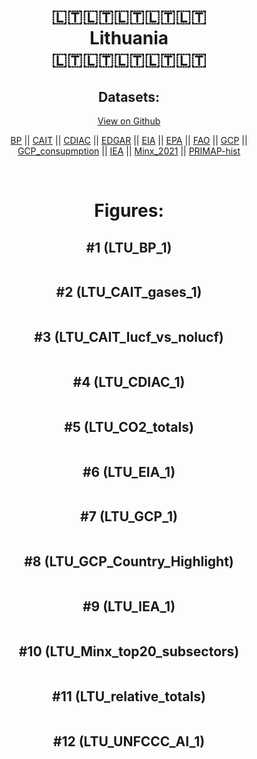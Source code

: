 
<center>
<h1 align="center">
🇱🇹🇱🇹🇱🇹🇱🇹🇱🇹
<br>
Lithuania
<br>
🇱🇹🇱🇹🇱🇹🇱🇹🇱🇹
</h1>
<h2>Datasets:</h2>
<p><a href="https://github.com/dquintani/GreenhouseData/tree/master/country_data/LTU_Lithuania/data">View on Github</a>
<br></p><p><a href="data/LTU_BP.csv">BP</a> || <a href="data/LTU_CAIT.csv">CAIT</a> || <a href="data/LTU_CDIAC.csv">CDIAC</a> || <a href="data/LTU_EDGAR.csv">EDGAR</a> || <a href="data/LTU_EIA.csv">EIA</a> || <a href="data/LTU_EPA.csv">EPA</a> || <a href="data/LTU_FAO.csv">FAO</a> || <a href="data/LTU_GCP.csv">GCP</a> || <a href="data/LTU_GCP_consupmption.csv">GCP_consupmption</a> || <a href="data/LTU_IEA.csv">IEA</a> || <a href="data/LTU_Minx_2021.csv">Minx_2021</a> || <a href="data/LTU_PRIMAP-hist.csv">PRIMAP-hist</a></p><p><br></p>
<h1>Figures:</h1><h2>#1 (LTU_BP_1)</h2>
<p><img alt="" src="figures/LTU_BP_1.png" /></p><h2>#2 (LTU_CAIT_gases_1)</h2>
<p><img alt="" src="figures/LTU_CAIT_gases_1.png" /></p><h2>#3 (LTU_CAIT_lucf_vs_nolucf)</h2>
<p><img alt="" src="figures/LTU_CAIT_lucf_vs_nolucf.png" /></p><h2>#4 (LTU_CDIAC_1)</h2>
<p><img alt="" src="figures/LTU_CDIAC_1.png" /></p><h2>#5 (LTU_CO2_totals)</h2>
<p><img alt="" src="figures/LTU_CO2_totals.png" /></p><h2>#6 (LTU_EIA_1)</h2>
<p><img alt="" src="figures/LTU_EIA_1.png" /></p><h2>#7 (LTU_GCP_1)</h2>
<p><img alt="" src="figures/LTU_GCP_1.png" /></p><h2>#8 (LTU_GCP_Country_Highlight)</h2>
<p><img alt="" src="figures/LTU_GCP_Country_Highlight.png" /></p><h2>#9 (LTU_IEA_1)</h2>
<p><img alt="" src="figures/LTU_IEA_1.png" /></p><h2>#10 (LTU_Minx_top20_subsectors)</h2>
<p><img alt="" src="figures/LTU_Minx_top20_subsectors.png" /></p><h2>#11 (LTU_relative_totals)</h2>
<p><img alt="" src="figures/LTU_relative_totals.png" /></p><h2>#12 (LTU_UNFCCC_AI_1)</h2>
<p><img alt="" src="figures/LTU_UNFCCC_AI_1.png" /></p>
